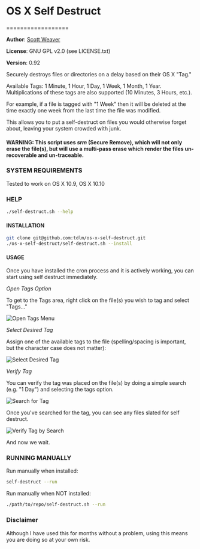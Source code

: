 # OS X Self Destruct
==================

**Author**: [Scott Weaver](http://scottmw.com/)

**License**: GNU GPL v2.0 (see LICENSE.txt)

**Version**: 0.92

Securely destroys files or directories on a delay based on their OS X "Tag."

Available Tags: 1 Minute, 1 Hour, 1 Day, 1 Week, 1 Month, 1 Year.  
Multiplications of these tags are also supported (10 Minutes, 3 Hours, etc.).

For example, if a file is tagged with "1 Week" then it will be deleted at the time exactly one week from the last time the file was modified.

This allows you to put a self-destruct on files you would otherwise forget about, leaving your system crowded with junk.

#### WARNING: This script uses *srm* (Secure Remove), which will not only erase the file(s), but will use a multi-pass erase which render the files un-recoverable and un-traceable.

### SYSTEM REQUIREMENTS
Tested to work on OS X 10.9, OS X 10.10

### HELP

```bash
./self-destruct.sh --help
```

#### INSTALLATION

```bash
git clone git@github.com:tdlm/os-x-self-destruct.git
./os-x-self-destruct/self-destruct.sh --install
```

#### USAGE

Once you have installed the cron process and it is actively working, you can start using self destruct immediately.

*Open Tags Option*

To get to the Tags area, right click on the file(s) you wish to tag and select "Tags..."

![Open Tags Menu](http://scottmw.com/wp-content/uploads/2014/09/tags-menu.png)

*Select Desired Tag*

Assign one of the available tags to the file (spelling/spacing is important, but the character case does not matter):

![Select Desired Tag](http://scottmw.com/wp-content/uploads/2014/09/tags-assign.png)

*Verify Tag*

You can verify the tag was placed on the file(s) by doing a simple search (e.g. "1 Day") and selecting the tags option.

![Search for Tag](http://scottmw.com/wp-content/uploads/2014/09/tags-search.png)

Once you've searched for the tag, you can see any files slated for self destruct.

![Verify Tag by Search](http://scottmw.com/wp-content/uploads/2014/09/1day-delete.png)

And now we wait.

### RUNNING MANUALLY

Run manually when installed:

```bash
self-destruct --run
```

Run manually when NOT installed:

```bash
./path/to/repo/self-destruct.sh --run
```

### Disclaimer

Although I have used this for months without a problem, using this means you are doing so at your own risk.
